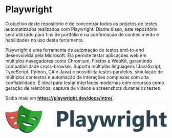 # Playwright

O objetivo deste repositório é de concentrar todos os projetos de testes automatizados realizados com Playwright. Diante disso, este repositório será utilizado para fins de portfólio e na confirmação de conhecimento e habilidades no uso desta ferramenta.

Playwright é uma ferramenta de automação de testes end-to-end desenvolvida pela Microsoft. Ela permite testar aplicações web em múltiplos navegadores como Chromium, Firefox e WebKit, garantindo compatibilidade cross-browser. Suporta múltiplas linguagens (JavaScript, TypeScript, Python, C# e Java) e possibilita testes paralelos, simulação de múltiplos contextos e automação de interações complexas com alta confiabilidade. É ideal para testar interfaces modernas com recursos como geração de relatórios, captura de vídeos e screenshots durante os testes.

Saiba mais em **https://playwright.dev/docs/intro/**.

<img src="https://github.com/davidtmasin/portfolio-qa/blob/main/.medias/media-playwright.png">
